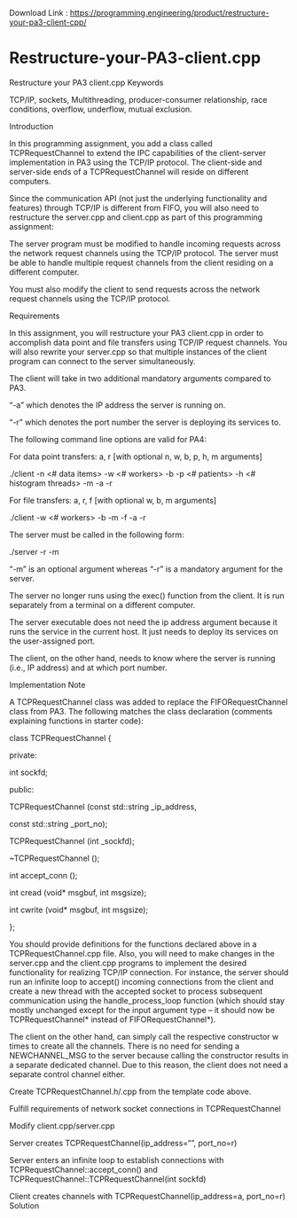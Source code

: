
Download Link : https://programming.engineering/product/restructure-your-pa3-client-cpp/


# Restructure-your-PA3-client.cpp
Restructure your PA3 client.cpp
Keywords

TCP/IP, sockets, Multithreading, producer-consumer relationship, race conditions, overflow, underflow, mutual exclusion.

Introduction

In this programming assignment, you add a class called TCPRequestChannel to extend the IPC capabilities of the client-server implementation in PA3 using the TCP/IP protocol. The client-side and server-side ends of a TCPRequestChannel will reside on different computers.

Since the communication API (not just the underlying functionality and features) through TCP/IP is different from FIFO, you will also need to restructure the server.cpp and client.cpp as part of this programming assignment:

The server program must be modified to handle incoming requests across the network request channels using the TCP/IP protocol. The server must be able to handle multiple request channels from the client residing on a different computer.

You must also modify the client to send requests across the network request channels using the TCP/IP protocol.

Requirements

In this assignment, you will restructure your PA3 client.cpp in order to accomplish data point and file transfers using TCP/IP request channels. You will also rewrite your server.cpp so that multiple instances of the client program can connect to the server simultaneously.

The client will take in two additional mandatory arguments compared to PA3.

“-a” which denotes the IP address the server is running on.

“-r” which denotes the port number the server is deploying its services to.

The following command line options are valid for PA4:

For data point transfers: a, r [with optional n, w, b, p, h, m arguments]

./client -n <# data items> -w <# workers> -b <BoundedBuffer size> -p <# patients> -h <# histogram threads> -m <buffer capacity> -a <IP address> -r <port no>

For file transfers: a, r, f [with optional w, b, m arguments]

./client -w <# workers> -b <BoundedBuffer size> -m <buffer capacity> -f <filename> -a <IP address> -r <port no>

The server must be called in the following form:

./server -r <port no> -m <buffer capacity>

“-m” is an optional argument whereas “-r” is a mandatory argument for the server.

The server no longer runs using the exec() function from the client. It is run separately from a terminal on a different computer.

The server executable does not need the ip address argument because it runs the service in the current host. It just needs to deploy its services on the user-assigned port.

The client, on the other hand, needs to know where the server is running (i.e., IP address) and at which port number.

Implementation Note

A TCPRequestChannel class was added to replace the FIFORequestChannel class from PA3. The following matches the class declaration (comments explaining functions in starter code):

class TCPRequestChannel {

private:

int sockfd;

public:

TCPRequestChannel (const std::string _ip_address,

const std::string _port_no);

TCPRequestChannel (int _sockfd);

~TCPRequestChannel ();

int accept_conn ();

int cread (void* msgbuf, int msgsize);

int cwrite (void* msgbuf, int msgsize);

};

You should provide definitions for the functions declared above in a TCPRequestChannel.cpp file. Also, you will need to make changes in the server.cpp and the client.cpp programs to implement the desired functionality for realizing TCP/IP connection. For instance, the server should run an infinite loop to accept() incoming connections from the client and create a new thread with the accepted socket to process subsequent communication using the handle_process_loop function (which should stay mostly unchanged except for the input argument type – it should now be TCPRequestChannel* instead of FIFORequestChannel*).

The client on the other hand, can simply call the respective constructor w times to create all the channels. There is no need for sending a NEWCHANNEL_MSG to the server because calling the constructor results in a separate dedicated channel. Due to this reason, the client does not need a separate control channel either.

Create TCPRequestChannel.h/.cpp from the template code above.

Fulfill requirements of network socket connections in TCPRequestChannel

Modify client.cpp/server.cpp

Server creates TCPRequestChannel(ip_address=“”, port_no=r)

Server enters an infinite loop to establish connections with TCPRequestChannel::accept_conn() and TCPRequestChannel::TCPRequestChannel(int sockfd)

Client creates channels with TCPRequestChannel(ip_address=a, port_no=r)
Solution
